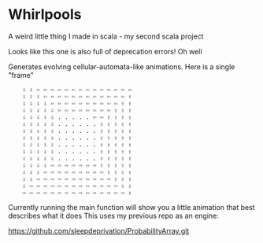 # Whirlpools

A weird little thing I made in scala - my second scala project

Looks like this one is also full of deprecation errors! Oh well


Generates evolving cellular-automata-like animations. Here is a single "frame"

        ⇩ ⇩ ⇦ ⇦ ⇦ ⇦ ⇦ ⇦ ⇦ ⇦ ⇦ ⇦ ⇦ ⇦ ⇦ ⇦ 
        ⇩ ⇩ ⇩ ⇦ ⇦ ⇦ ⇦ ⇦ ⇦ ⇦ ⇦ ⇦ ⇦ ⇦ ⇦ ⇧ 
        ⇩ ⇩ ⇩ ⇩ ⇦ ⇦ ⇦ ⇦ ⇦ ⇦ ⇦ ⇦ ⇦ ⇦ ⇧ ⇧ 
        ⇩ ⇩ ⇩ ⇩ ⇩ ⇦ ⇦ ⇦ ⇦ ⇦ ⇦ ⇦ ⇦ ⇧ ⇧ ⇧ 
        ⇩ ⇩ ⇩ ⇩ ⇩ . . . . . ⇦ ⇦ ⇧ ⇧ ⇧ ⇧ 
        ⇩ ⇩ ⇩ ⇩ ⇩ . . . . . . ⇧ ⇧ ⇧ ⇧ ⇧ 
        ⇩ ⇩ ⇩ ⇩ ⇩ . . . . . . ⇧ ⇧ ⇧ ⇧ ⇧ 
        ⇩ ⇩ ⇩ ⇩ ⇩ . . . . . . ⇧ ⇧ ⇧ ⇧ ⇧ 
        ⇩ ⇩ ⇩ ⇩ ⇩ . . . . . . ⇧ ⇧ ⇧ ⇧ ⇧ 
        ⇩ ⇩ ⇩ ⇩ ⇩ . . . . . . ⇧ ⇧ ⇧ ⇧ ⇧ 
        ⇩ ⇩ ⇩ ⇩ ⇩ . . . . . . ⇧ ⇧ ⇧ ⇧ ⇧ 
        ⇩ ⇩ ⇩ ⇩ ⇨ ⇨ ⇨ ⇨ ⇨ ⇨ ⇨ ⇧ ⇧ ⇧ ⇧ ⇧ 
        ⇩ ⇩ ⇩ ⇨ ⇨ ⇨ ⇨ ⇨ ⇨ ⇨ ⇨ ⇨ ⇧ ⇧ ⇧ ⇧ 
        ⇩ ⇩ ⇨ ⇨ ⇨ ⇨ ⇨ ⇨ ⇨ ⇨ ⇨ ⇨ ⇨ ⇧ ⇧ ⇧ 
        ⇩ ⇨ ⇨ ⇨ ⇨ ⇨ ⇨ ⇨ ⇨ ⇨ ⇨ ⇨ ⇨ ⇨ ⇧ ⇧ 
        ⇨ ⇨ ⇨ ⇨ ⇨ ⇨ ⇨ ⇨ ⇨ ⇨ ⇨ ⇨ ⇨ ⇨ ⇨ ⇧ 

Currently running the main function will show you a little animation that best describes what it does
This uses my previous repo as an engine:

https://github.com/sleepdeprivation/ProbabilityArray.git


